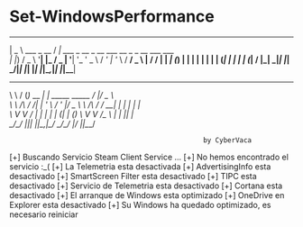 # Set-WindowsPerformance

  ____            __                                            
 |  _ \ ___ _ __ / _| ___  _ __ _ __ ___   __ _ _ __   ___ ___  
 | |_) / _ \ '__| |_ / _ \| '__| '_ ' _ \ / _' | '_ \ / __/ _ \ 
 |  __/  __/ |  |  _| (_) | |  | | | | | | (_| | | | | (_|  __/ 
 |_|   \___|_|  |_|  \___/|_|  |_| |_| |_|\__,_|_| |_|\___\___| 
 __        ___           _                     _  ___           
 \ \      / (_)_ __   __| | _____      _____  / |/ _ \          
  \ \ /\ / /| | '_ \ / _' |/ _ \ \ /\ / / __| | | | | |         
   \ V  V / | | | | | (_| | (_) \ V  V /\__ \ | | |_| |         
    \_/\_/  |_|_| |_|\__,_|\___/ \_/\_/ |___/ |_|\___/          
                                                                
                                                    by CyberVaca

[+] Buscando Servicio Steam Client Service ... 
[+] No hemos encontrado el servicio :_( 
[+] La Telemetria esta desactivada 
[+] AdvertisingInfo esta desactivado 
[+] SmartScreen Filter esta desactivado 
[+] TIPC esta desactivado 
[+] Servicio de Telemetria esta desactivado 
[+] Cortana esta desactivado 
[+] El arranque de Windows esta optimizado 
[+] OneDrive en Explorer esta desactivado 
[+] Su Windows ha quedado optimizado, es necesario reiniciar 
